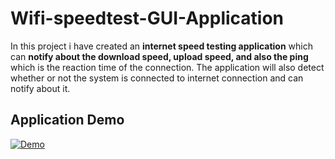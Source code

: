 # Wifi-speedtest-GUI-Application
In this project i have created an **internet speed testing application** which can **notify about the download speed, upload speed, and also the ping** which is the reaction time of the connection.
The application will also detect whether or not the system is connected to internet connection and can notify about it.

## Application Demo
[![Demo]({"https://github.com/vvHacker007/Speed-test/blob/master/speedtest_start.gif"})]({"https://www.linkedin.com/posts/activity-6689988964033585153-fxFQ"} "Application Demo")